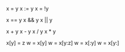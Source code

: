 
x = y
x := y
x = !y

x == y
x && y
x || y

x + y
x - y
x / y
x * y

x[y] = z
w = x[y]
w = x[y:z]
w = x[:y]
w = x[y:]
